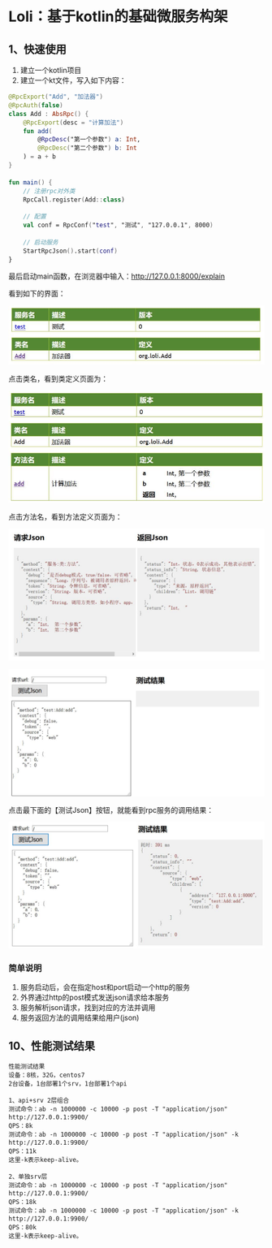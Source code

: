 # Loli：基于kotlin的基础微服务构架
## 1、快速使用
1. 建立一个kotlin项目
2. 建立一个kt文件，写入如下内容：
```kotlin
@RpcExport("Add", "加法器")
@RpcAuth(false)
class Add : AbsRpc() {
    @RpcExport(desc = "计算加法")
    fun add(
        @RpcDesc("第一个参数") a: Int,
        @RpcDesc("第二个参数") b: Int
    ) = a + b
}

fun main() {
    // 注册rpc对外类
    RpcCall.register(Add::class)

    // 配置
    val conf = RpcConf("test", "测试", "127.0.0.1", 8000)

    // 启动服务
    StartRpcJson().start(conf)
}
```
最后启动main函数，在浏览器中输入：http://127.0.0.1:8000/explain

看到如下的界面：

![服务定义页面](doc/loli-core-1.jpg)

点击类名，看到类定义页面为：

![类定义页面](doc/loli-core-2.jpg)

点击方法名，看到方法定义页面为：

![方法定义页面](doc/loli-core-3.jpg)

![方法定义页面](doc/loli-core-4.jpg)

点击最下面的【测试Json】按钮，就能看到rpc服务的调用结果：

![方法定义页面](doc/loli-core-5.jpg)

### 简单说明
1. 服务启动后，会在指定host和port启动一个http的服务
2. 外界通过http的post模式发送json请求给本服务
3. 服务解析json请求，找到对应的方法并调用
4. 服务返回方法的调用结果给用户(json)

## 10、性能测试结果
```text
性能测试结果
设备：8核，32G，centos7
2台设备，1台部署1个srv，1台部署1个api

1、api+srv 2层组合
测试命令：ab -n 1000000 -c 10000 -p post -T "application/json" http://127.0.0.1:9900/
QPS：8k
测试命令：ab -n 1000000 -c 10000 -p post -T "application/json" -k http://127.0.0.1:9900/
QPS：11k
这里-k表示keep-alive。

2、单独srv层
测试命令：ab -n 1000000 -c 10000 -p post -T "application/json" http://127.0.0.1:9900/
QPS：18k
测试命令：ab -n 1000000 -c 10000 -p post -T "application/json" -k http://127.0.0.1:9900/
QPS：80k
这里-k表示keep-alive。 
```


